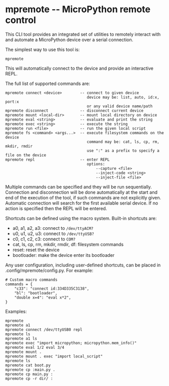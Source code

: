 # mpremote -- MicroPython remote control

This CLI tool provides an integrated set of utilities to remotely interact with
and automate a MicroPython device over a serial connection.

The simplest way to use this tool is:

    mpremote

This will automatically connect to the device and provide an interactive REPL.

The full list of supported commands are:

    mpremote connect <device>        -- connect to given device
                                        device may be: list, auto, id:x, port:x
                                        or any valid device name/path
    mpremote disconnect              -- disconnect current device
    mpremote mount <local-dir>       -- mount local directory on device
    mpremote eval <string>           -- evaluate and print the string
    mpremote exec <string>           -- execute the string
    mpremote run <file>              -- run the given local script
    mpremote fs <command> <args...>  -- execute filesystem commands on the device
                                        command may be: cat, ls, cp, rm, mkdir, rmdir
                                        use ":" as a prefix to specify a file on the device
    mpremote repl                    -- enter REPL
                                        options:
                                            --capture <file>
                                            --inject-code <string>
                                            --inject-file <file>

Multiple commands can be specified and they will be run sequentially.  Connection
and disconnection will be done automatically at the start and end of the execution
of the tool, if such commands are not explicitly given.  Automatic connection will
search for the first available serial device.  If no action is specified then the
REPL will be entered.

Shortcuts can be defined using the macro system.  Built-in shortcuts are:

- a0, a1, a2, a3: connect to `/dev/ttyACM?`
- u0, u1, u2, u3: connect to `/dev/ttyUSB?`
- c0, c1, c2, c3: connect to `COM?`
- cat, ls, cp, rm, mkdir, rmdir, df: filesystem commands
- reset: reset the device
- bootloader: make the device enter its bootloader

Any user configuration, including user-defined shortcuts, can be placed in
.config/mpremote/config.py.  For example:

    # Custom macro commands
    commands = {
        "c33": "connect id:334D335C3138",
        "bl": "bootloader",
        "double x=4": "eval x*2",
    }

Examples:

    mpremote
    mpremote a1
    mpremote connect /dev/ttyUSB0 repl
    mpremote ls
    mpremote a1 ls
    mpremote exec "import micropython; micropython.mem_info()"
    mpremote eval 1/2 eval 3/4
    mpremote mount .
    mpremote mount . exec "import local_script"
    mpremote ls
    mpremote cat boot.py
    mpremote cp :main.py .
    mpremote cp main.py :
    mpremote cp -r dir/ :
